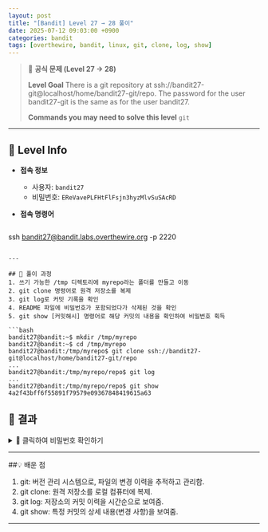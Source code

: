 ```yaml
---
layout: post
title: "[Bandit] Level 27 → 28 풀이"
date: 2025-07-12 09:03:00 +0900
categories: bandit
tags: [overthewire, bandit, linux, git, clone, log, show]
---
```


> 📝 **공식 문제 (Level 27 → 28)**
>
> **Level Goal**
> There is a git repository at ssh://bandit27-git@localhost/home/bandit27-git/repo. The password for the user bandit27-git is the same as for the user bandit27.
>
> **Commands you may need to solve this level**
> `git`

---

## 🔐 Level Info

- **접속 정보**
  - 사용자: `bandit27`
  - 비밀번호: `EReVavePLFHtFlFsjn3hyzMlvSuSAcRD`
  
- **접속 명령어**

  ```bash
ssh bandit27@bandit.labs.overthewire.org -p 2220
  ```

---

## 🧪 풀이 과정
1. 쓰기 가능한 /tmp 디렉토리에 myrepo라는 폴더를 만들고 이동
2. git clone 명령어로 원격 저장소를 복제
3. git log로 커밋 기록을 확인
4. README 파일에 비밀번호가 포함되었다가 삭제된 것을 확인
5. git show [커밋해시] 명령어로 해당 커밋의 내용을 확인하여 비밀번호 획득

```bash
bandit27@bandit:~$ mkdir /tmp/myrepo
bandit27@bandit:~$ cd /tmp/myrepo
bandit27@bandit:/tmp/myrepo$ git clone ssh://bandit27-git@localhost/home/bandit27-git/repo
...
bandit27@bandit:/tmp/myrepo/repo$ git log
...
bandit27@bandit:/tmp/myrepo/repo$ git show 4a2f43bff6f55891f79579e09367848419615a63
```

## 🎯 결과

<details markdown="1">
<summary>👀 클릭하여 비밀번호 확인하기</summary>

```bash
x2gLTTjFwMOhQ8oWNbMN362QKxfRqGlO
```

</details>

---

##💡 배운 점

1. git: 버전 관리 시스템으로, 파일의 변경 이력을 추적하고 관리함.
2. git clone: 원격 저장소를 로컬 컴퓨터에 복제.
3. git log: 저장소의 커밋 이력을 시간순으로 보여줌.
4. git show: 특정 커밋의 상세 내용(변경 사항)을 보여줌.

---
